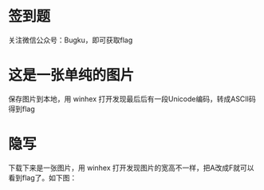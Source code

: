# 签到题

关注微信公众号：Bugku，即可获取flag

# 这是一张单纯的图片

保存图片到本地，用 winhex 打开发现最后后有一段Unicode编码，转成ASCII码得到flag

# 隐写

下载下来是一张图片，用 winhex 打开发现图片的宽高不一样，把A改成F就可以看到flag了。如下图：

